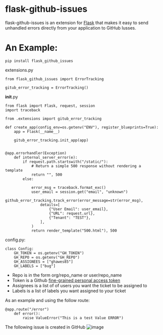 # flask-github-issues

flask-github-issues is an extension for <a href='https://flask.palletsprojects.com/'>Flask</a> that makes it easy to send unhandled errors directly from your application to GitHub Iusses.

# An Example: 

`pip install flask_github_issues`

extensions.py
```
from flask_github_issues import ErrorTracking

gitub_error_tracking = ErrorTracking()
```

__init__.py
```
from flask import Flask, request, session
import traceback

from .extensions import gitub_error_tracking

def create_app(config_env=os.getenv("ENV"), register_blueprints=True):
    app = Flask(__name__)

    gitub_error_tracking.init_app(app)


@app.errorhandler(Exception)
    def internal_server_error(e):
        if request.path.startswith("/static/"):
            # Return a simple 500 response without rendering a template
            return "", 500
        else:
            
            error_msg = traceback.format_exc()
            user_email = session.get("email", "unknown")
            github_error_tracking.track_error(error_message=str(error_msg),
                details=[
                    {"User Email": user_email},
                    {"URL": request.url},
                    {"Tenant": "TEST"},
                ],
            )
            return render_template("500.html"), 500
```

config.py:

```
class Config:
    GH_TOKEN = os.getenv("GH_TOKEN")
    GH_REPO = os.getenv("GH_REPO")
    GH_ASSIGNEES = ["ghawes85"]
    GH_LABELS = ["bug"]
```

- Repo is in the form org/repo_name or user/repo_name
- Token is a Github <a href='https://docs.github.com/en/authentication/keeping-your-account-and-data-secure/managing-your-personal-access-tokens'>fine-grained personal access token</a>
- Assignees is a list of of users you want the ticket to be assigned to
- Labels is a list of labels you want assigned to your ticket

As an example and using the follow route: 
```
@app.route("/error")
    def error():
        raise ValueError("This is a test Value ERROR")
```

The following issue is created in GitHub
![image](https://github.com/user-attachments/assets/8a731241-b1b8-45bc-a9e6-362de0417a6d)
